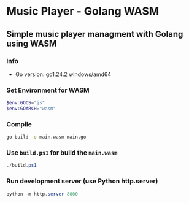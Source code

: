 # Music Player - Golang WASM
## Simple music player managment with Golang using WASM

### Info

- Go version: go1.24.2 windows/amd64

### Set Environment for WASM
```powershell
$env:GOOS="js"
$env:GOARCH="wasm"
```

### Compile
```bash
go build -o main.wasm main.go
```

### Use `build.ps1` for build the `main.wasm`
```powershell
./build.ps1
```

### Run development server (use Python http.server)
```powershell
python -m http.server 8000
```